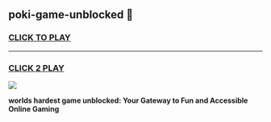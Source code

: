 
## poki-game-unblocked 👋
<h3>
<a href="https://premium.freeplayer.one?title=poki-game-unblocked&ref=14F">CLICK TO PLAY</a></h3>
<hr>

<h3>
<a href="https://premium.freeplayer.one?title=poki-game-unblocked&ref=14F">CLICK 2 PLAY</a>
  
</h3>

<a href="https://premium.freeplayer.one?title=poki-game-unblocked&ref=12F/"><img src="https://clearcache.store/games.png"></a>


**worlds hardest game unblocked: Your Gateway to Fun and Accessible Online Gaming**
